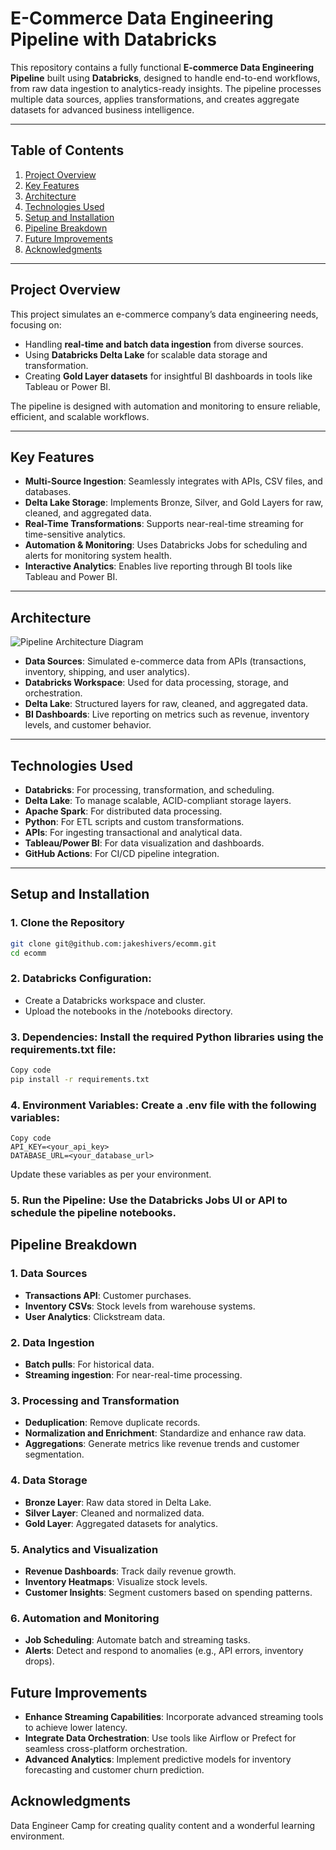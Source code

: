 # E-Commerce Data Engineering Pipeline with Databricks

This repository contains a fully functional **E-commerce Data Engineering Pipeline** built using **Databricks**, designed to handle end-to-end workflows, from raw data ingestion to analytics-ready insights. The pipeline processes multiple data sources, applies transformations, and creates aggregate datasets for advanced business intelligence.

---

## Table of Contents

1. [Project Overview](#project-overview)  
2. [Key Features](#key-features)  
3. [Architecture](#architecture)  
4. [Technologies Used](#technologies-used)  
5. [Setup and Installation](#setup-and-installation)  
6. [Pipeline Breakdown](#pipeline-breakdown)  
7. [Future Improvements](#future-improvements)  
8. [Acknowledgments](#acknowledgments)  

---

## Project Overview

This project simulates an e-commerce company’s data engineering needs, focusing on:

- Handling **real-time and batch data ingestion** from diverse sources.
- Using **Databricks Delta Lake** for scalable data storage and transformation.
- Creating **Gold Layer datasets** for insightful BI dashboards in tools like Tableau or Power BI.  

The pipeline is designed with automation and monitoring to ensure reliable, efficient, and scalable workflows.

---

## Key Features

- **Multi-Source Ingestion**: Seamlessly integrates with APIs, CSV files, and databases.  
- **Delta Lake Storage**: Implements Bronze, Silver, and Gold Layers for raw, cleaned, and aggregated data.  
- **Real-Time Transformations**: Supports near-real-time streaming for time-sensitive analytics.  
- **Automation & Monitoring**: Uses Databricks Jobs for scheduling and alerts for monitoring system health.  
- **Interactive Analytics**: Enables live reporting through BI tools like Tableau and Power BI.

---

## Architecture

![Pipeline Architecture Diagram](link-to-your-architecture-diagram)

- **Data Sources**: Simulated e-commerce data from APIs (transactions, inventory, shipping, and user analytics).  
- **Databricks Workspace**: Used for data processing, storage, and orchestration.  
- **Delta Lake**: Structured layers for raw, cleaned, and aggregated data.  
- **BI Dashboards**: Live reporting on metrics such as revenue, inventory levels, and customer behavior.

---

## Technologies Used

- **Databricks**: For processing, transformation, and scheduling.  
- **Delta Lake**: To manage scalable, ACID-compliant storage layers.  
- **Apache Spark**: For distributed data processing.  
- **Python**: For ETL scripts and custom transformations.  
- **APIs**: For ingesting transactional and analytical data.  
- **Tableau/Power BI**: For data visualization and dashboards.  
- **GitHub Actions**: For CI/CD pipeline integration.

---

## Setup and Installation

### 1. Clone the Repository
```bash
git clone git@github.com:jakeshivers/ecomm.git
cd ecomm
```

### 2. Databricks Configuration:

- Create a Databricks workspace and cluster.
- Upload the notebooks in the /notebooks directory.

### 3. Dependencies: Install the required Python libraries using the requirements.txt file:

```bash
Copy code
pip install -r requirements.txt
```
### 4. Environment Variables: Create a .env file with the following variables:

```env
Copy code
API_KEY=<your_api_key>
DATABASE_URL=<your_database_url>
```
Update these variables as per your environment.

### 5. Run the Pipeline: Use the Databricks Jobs UI or API to schedule the pipeline notebooks.

## Pipeline Breakdown

### 1. Data Sources
- **Transactions API**: Customer purchases.
- **Inventory CSVs**: Stock levels from warehouse systems.
- **User Analytics**: Clickstream data.

### 2. Data Ingestion
- **Batch pulls**: For historical data.
- **Streaming ingestion**: For near-real-time processing.

### 3. Processing and Transformation
- **Deduplication**: Remove duplicate records.
- **Normalization and Enrichment**: Standardize and enhance raw data.
- **Aggregations**: Generate metrics like revenue trends and customer segmentation.

### 4. Data Storage
- **Bronze Layer**: Raw data stored in Delta Lake.
- **Silver Layer**: Cleaned and normalized data.
- **Gold Layer**: Aggregated datasets for analytics.

### 5. Analytics and Visualization
- **Revenue Dashboards**: Track daily revenue growth.
- **Inventory Heatmaps**: Visualize stock levels.
- **Customer Insights**: Segment customers based on spending patterns.

### 6. Automation and Monitoring
- **Job Scheduling**: Automate batch and streaming tasks.
- **Alerts**: Detect and respond to anomalies (e.g., API errors, inventory drops).

## Future Improvements

- **Enhance Streaming Capabilities**: Incorporate advanced streaming tools to achieve lower latency.
- **Integrate Data Orchestration**: Use tools like Airflow or Prefect for seamless cross-platform orchestration.
- **Advanced Analytics**: Implement predictive models for inventory forecasting and customer churn prediction.

## Acknowledgments
Data Engineer Camp for creating quality content and a wonderful learning environment.
